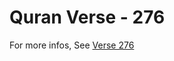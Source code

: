 # Quran Verse - 276 

For more infos, See [Verse 276](https://www.quranbookk.com/quran/search?q=276)